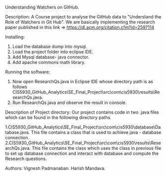 Understanding Watchers on GitHub.

Description:
A Course project to analyse the GitHub data to "Understand the Role of Watchers in Git Hub". 
We are basically implementing the research paper published in this link => https://dl.acm.org/citation.cfm?id=2597114

Installing:
1. Load the database dump into mysql.
2. Load the project folder into eclipse IDE.
3. Add Mysql database- java connector.
3. Add apache commons math library.

Running the software:
1. Now open ResearchQs.java in Eclipse IDE whose directory path is as follows CIS5930_GitHub_Analytics\SE_Final_Project\src\com\cis5930\results\ResearchQs.java. 
2. Run ResearchQs.java and observe the result in console.

Description of Project directory: 
Our project contains code in two .java files which can be found in the following directory paths.

1.CIS5930_GitHub_Analytics\SE_Final_Project\src\com\cis5930\database\Database.java. This file contains a class that is used to achieve java - database connection.
2.CIS5930_GitHub_Analytics\SE_Final_Project\src\com\cis5930\results\ResearchQs.java. This file contains the class which uses the class in previous file to set up database connection and interact with database and compute the Research questions.

Authors:
Vignesh Padmanaban.
Harish Mandava.
